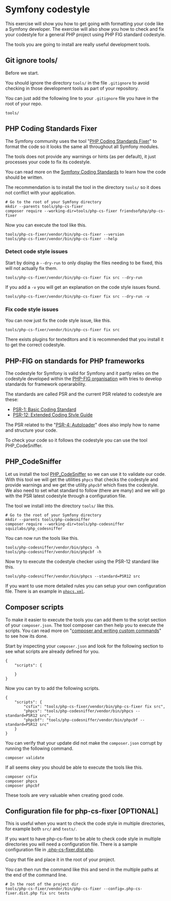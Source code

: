 Symfony codestyle
==========================

This exercise will show you how to get going with formatting your code like a Symfony developer. The exercise will also show you how to check and fix your codestyle for a general PHP project using PHP FIG standard codestyle.

The tools you are going to install are really useful development tools.



Git ignore tools/
--------------------------

Before we start.

You should ignore the directory `tools/` in the file `.gitignore` to avoid checking in those development tools as part of your repository.

You can just add the following line to your `.gitignore` file you have in the root of your repo.

```
tools/
```



PHP Coding Standards Fixer
--------------------------

The Symfony community uses the tool "[PHP Coding Standards Fixer](https://cs.symfony.com/)" to format the code so it looks the same all throughout all Symfony modules.

The tools does not provide any warnings or hints (as per default), it just processes your code to fix its codestyle.

You can read more on the [Symfony Coding Standards](https://symfony.com/doc/current/contributing/code/standards.html) to learn how the code should be written.

The recommendation is to install the tool in the directory `tools/` so it does not conflict with your application.

```
# Go to the root of your Symfony directory
mkdir --parents tools/php-cs-fixer
composer require --working-dir=tools/php-cs-fixer friendsofphp/php-cs-fixer
```

Now you can execute the tool like this.

```
tools/php-cs-fixer/vendor/bin/php-cs-fixer --version
tools/php-cs-fixer/vendor/bin/php-cs-fixer --help
```



### Detect code style issues

Start by doing a `--dry-run` to only display the files needing to be fixed, this will not actually fix them.

```
tools/php-cs-fixer/vendor/bin/php-cs-fixer fix src --dry-run
```

If you add a `-v` you will get an explanation on the code style issues found.

```
tools/php-cs-fixer/vendor/bin/php-cs-fixer fix src --dry-run -v
```



### Fix code style issues

You can now just fix the code style issue, like this.

```
tools/php-cs-fixer/vendor/bin/php-cs-fixer fix src
```

There exists plugins for texteditors and it is recommended that you install it to get the correct codestyle.



PHP-FIG on standards for PHP frameworks
--------------------------

The codestyle for Symfony is valid for Symfony and it partly relies on the codestyle developed within the [PHP-FIG organisation](https://www.php-fig.org/) with tries to develop standards for framework operarability.

The standards are called PSR and the current PSR related to codestyle are these:

* [PSR-1: Basic Coding Standard](https://www.php-fig.org/psr/psr-1/)
* [PSR-12: Extended Coding Style Guide](https://www.php-fig.org/psr/psr-12/)

The PSR related to the "[PSR-4: Autoloader](https://www.php-fig.org/psr/psr-4/)" does also imply how to name and structure your code.

To check your code so it follows the codestyle you can use the tool PHP_CodeSniffer.



PHP_CodeSniffer
--------------------------

Let us install the tool [PHP_CodeSniffer](https://github.com/squizlabs/PHP_CodeSniffer) so we can use it to validate our code. With this tool we will get the utilities `phpcs` that checks the codestyle and provide warnings and we get the utility `phpcbf` which fixes the codestyle. We also need to set what standard to follow (there are many) and we will go with the PSR latest codestyle through a configuration file.

The tool we install into the directory `tools/` like this.

```
# Go to the root of your Symfony directory
mkdir --parents tools/php-codesniffer
composer require --working-dir=tools/php-codesniffer squizlabs/php_codesniffer
```

You can now run the tools like this.

```
tools/php-codesniffer/vendor/bin/phpcs -h
tools/php-codesniffer/vendor/bin/phpcbf -h
```

Now try to execute the codestyle checker using the PSR-12 standard like this.

```
tools/php-codesniffer/vendor/bin/phpcs --standard=PSR12 src
```

If you want to use more detailed rules you can setup your own configuration file. There is an example in [`phpcs.xml`](phpcs.xml).



Composer scripts
--------------------------

To make it easier to execute the tools you can add them to the script section of your `composer.json`. The tool composer can then help you to execute the scripts. You can read more on "[composer and writing custom commands](https://getcomposer.org/doc/articles/scripts.md#writing-custom-commands)" to see how its done.

Start by inspecting your `composer.json` and look for the following section to see what scripts are already defined for you.

```
{
    "scripts": {

    }
}
```

Now you can try to add the following scripts.

```
{
    "scripts": {
        "csfix": "tools/php-cs-fixer/vendor/bin/php-cs-fixer fix src",
        "phpcs": "tools/php-codesniffer/vendor/bin/phpcs --standard=PSR12 src",
        "phpcbf": "tools/php-codesniffer/vendor/bin/phpcbf --standard=PSR12 src"
    }
}
```

You can verify that your update did not make the `composer.json` corrupt by running the following command.

```
composer validate
```

If all seems okey you should be able to execute the tools like this.

```
composer csfix
composer phpcs
composer phpcbf
```

These tools are very valuable when creating good code.



Configuration file for php-cs-fixer [OPTIONAL]
--------------------------

This is useful when you want to check the code style in multiple directories, for example both `src/` and `tests/`.

If you want to have php-cs-fixer to be able to check code style in multiple directories you will need a configuration file. There is a sample configuration file in [.php-cs-fixer.dist.php](.php-cs-fixer.dist.php).

Copy that file and place it in the root of your project.

You can then run the command like this and send in the multiple paths at the end of the command line.

```
# In the root of the project dir
tools/php-cs-fixer/vendor/bin/php-cs-fixer --config=.php-cs-fixer.dist.php fix src tests
```
